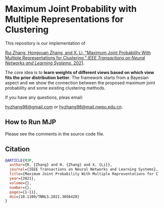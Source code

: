 # Maximum Joint Probability with Multiple Representations for Clustering

This repository is our implementation of 

[Rui Zhang, Hongyuan Zhang, and X. Li, "Maximum Joint Probability With Multiple Representations for Clustering," *IEEE Transactions on Neural Networks and Learning  Systems*, 2021](https://ieeexplore.ieee.org/document/9354038).

The core idea is to **learn weights of different views based on which view fits the prior distribution better**. The framework starts from a Bayesian aspect and we show the connection between the proposed maximum joint probability and some existing clustering methods. 


If you have any questions, pleas email:

hyzhang98@gmail.com or hyzhang98@mail.nwpu.edu.cn.

## How to Run MJP

Please see the comments in the source code file. 



## Citation

```bibtex
@ARTICLE{MJP,
  author={R. {Zhang} and H. {Zhang} and X. {Li}},
  journal={IEEE Transactions on Neural Networks and Learning Systems}, 
  title={Maximum Joint Probability With Multiple Representations for Clustering}, 
  year={2021},
  volume={},
  number={},
  pages={1-11},
  doi={10.1109/TNNLS.2021.3056420}
}
```

